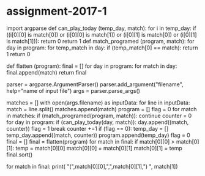 # assignment-2017-1
import argparse
def can_play_today (temp_day, match):
    for i in temp_day:
        if ((i[0][0] is match[0]) or (i[0][0] is match[1]) or (i[0][1] is match[0]) or (i[0][1] is match[1])):
            return 0
    return 1
def match_programed (program, match):
    for day in program:
        for temp_match in day:
            if (temp_match[0] == match):
                return 1
    return 0

def flatten (program):
    final = []
    for day in program:
        for match in day:
            final.append(match)
    return final

parser = argparse.ArgumentParser()
parser.add_argument("filename", help="name of input file")
args = parser.parse_args()

matches = []
with open(args.filename) as inputData:
    for line in inputData:
        match = line.split()
        matches.append(match)
program = []
flag = 0
for match in matches:
    if (match_programed(program, match)):
        continue
    counter = 0
    for day in program:
        if (can_play_today(day, match)):
            day.append((match, counter))
            flag = 1
            break
        counter +=1
    if (flag == 0):
        temp_day = []
        temp_day.append((match, counter))
        program.append(temp_day)
    flag = 0
final = []
final = flatten(program)
for match in final:
    if match[0][0] > match[0][1]:
        temp = match[0][0]
        match[0][0] = match[0][1]
        match[0][1] = temp
final.sort()

for match in final:
    print( "(",match[0][0],",",match[0][1],") ", match[1])
